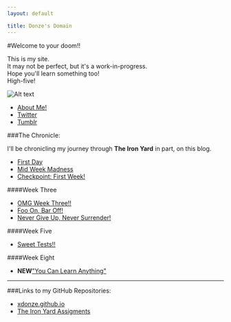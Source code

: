```yaml
---
layout: default

title: Donze's Domain
---
```


#Welcome to your doom!!

This is my site.  
It may not be perfect, but it's a work-in-progress.  
Hope you'll learn something too!  
High-five! 

![Alt text](http://i1238.photobucket.com/albums/ff482/heathgk/LizLemonhighfive.gif)

* [About Me!](about.html)
* [Twitter](http://www.twitter.com/thedonz)
* [Tumblr](http://thedonz.tumblr.com)

###The Chronicle:

I'll be chronicling my journey through **The Iron Yard** in part, on this blog. 

* [First Day](2014/09/22/First-Day.1.html)
* [Mid Week Madness](2014/09/24/Midweek-Madness.html)
* [Checkpoint: First Week!](2014/09/26/Checkpoint.html)

####Week Three

* [OMG Week Three!!](2014/10/05/OMG-Week-Three.html)
* [Foo On, Bar Off!](2014/10/07/Foo-On-Bar-Off.html)
* [Never Give Up, Never Surrender!](2014/10/09/Never-Give-Up.html)

####Week Five

* [Sweet Tests!!](sweet_test.html)

####Week Eight

* **NEW**["You Can Learn Anything"](2014/11/10/You-Can-Learn-Anything.html)

* * * 

###Links to my GitHub Repositories:

* [xdonze.github.io](https://github.com/xdonze/xdonze.github.io)
* [The Iron Yard Assigments](https://github.com/xdonze/TIY-Assignments)
